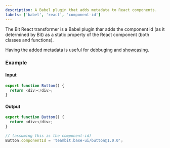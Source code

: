 ```yaml
---
description: A Babel plugin that adds metadata to React components.
labels: ['babel', 'react', 'component-id']
---
```


The Bit React transformer is a Babel plugin thar adds the component id (as it determined by Bit) as a static property of the React component (both classes and functions).

Having the added metadata is useful for debbuging and [showcasing](/ui/component-highlighter).

### Example

#### Input
```ts
export function Button() {
  return <div></div>;
}
```

#### Output
```ts
export function Button() {
  return <div></div>;
}

// (assuming this is the component-id)
Button.componentId = 'teambit.base-ui/button@1.0.0';
```